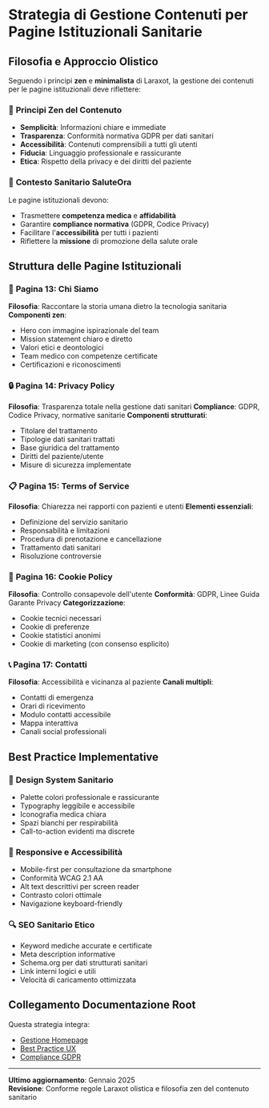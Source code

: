 # Strategia di Gestione Contenuti per Pagine Istituzionali Sanitarie

## Filosofia e Approccio Olistico

Seguendo i principi **zen** e **minimalista** di Laraxot, la gestione dei contenuti per le pagine istituzionali deve riflettere:

### 🧘 **Principi Zen del Contenuto**
- **Semplicità**: Informazioni chiare e immediate
- **Trasparenza**: Conformità normativa GDPR per dati sanitari  
- **Accessibilità**: Contenuti comprensibili a tutti gli utenti
- **Fiducia**: Linguaggio professionale e rassicurante
- **Etica**: Rispetto della privacy e dei diritti del paziente

### 🏥 **Contesto Sanitario SaluteOra**
Le pagine istituzionali devono:
- Trasmettere **competenza medica** e **affidabilità**
- Garantire **compliance normativa** (GDPR, Codice Privacy)
- Facilitare l'**accessibilità** per tutti i pazienti
- Riflettere la **missione** di promozione della salute orale

## Struttura delle Pagine Istituzionali

### 📄 **Pagina 13: Chi Siamo**
**Filosofia**: Raccontare la storia umana dietro la tecnologia sanitaria
**Componenti zen**:
- Hero con immagine ispirazionale del team
- Mission statement chiaro e diretto
- Valori etici e deontologici
- Team medico con competenze certificate
- Certificazioni e riconoscimenti

### 🔒 **Pagina 14: Privacy Policy**  
**Filosofia**: Trasparenza totale nella gestione dati sanitari
**Compliance**: GDPR, Codice Privacy, normative sanitarie
**Componenti strutturati**:
- Titolare del trattamento
- Tipologie dati sanitari trattati
- Base giuridica del trattamento
- Diritti del paziente/utente
- Misure di sicurezza implementate

### 📋 **Pagina 15: Terms of Service**
**Filosofia**: Chiarezza nei rapporti con pazienti e utenti
**Elementi essenziali**:
- Definizione del servizio sanitario
- Responsabilità e limitazioni
- Procedura di prenotazione e cancellazione
- Trattamento dati sanitari
- Risoluzione controversie

### 🍪 **Pagina 16: Cookie Policy**
**Filosofia**: Controllo consapevole dell'utente
**Conformità**: GDPR, Linee Guida Garante Privacy
**Categorizzazione**:
- Cookie tecnici necessari
- Cookie di preferenze
- Cookie statistici anonimi
- Cookie di marketing (con consenso esplicito)

### 📞 **Pagina 17: Contatti**
**Filosofia**: Accessibilità e vicinanza al paziente
**Canali multipli**:
- Contatti di emergenza
- Orari di ricevimento
- Modulo contatti accessibile
- Mappa interattiva
- Canali social professionali

## Best Practice Implementative

### 🎨 **Design System Sanitario**
- Palette colori professionale e rassicurante
- Typography leggibile e accessibile
- Iconografia medica chiara
- Spazi bianchi per respirabilità
- Call-to-action evidenti ma discrete

### 📱 **Responsive e Accessibilità**
- Mobile-first per consultazione da smartphone
- Conformità WCAG 2.1 AA
- Alt text descrittivi per screen reader
- Contrasto colori ottimale
- Navigazione keyboard-friendly

### 🔍 **SEO Sanitario Etico**
- Keyword mediche accurate e certificate
- Meta description informative
- Schema.org per dati strutturati sanitari
- Link interni logici e utili
- Velocità di caricamento ottimizzata

## Collegamento Documentazione Root

Questa strategia integra:
- [Gestione Homepage](/var/www/html/_bases/base_saluteora/project_docs/gestione-homepage.md)
- [Best Practice UX](/var/www/html/_bases/base_saluteora/project_docs/ux-design-principles.md)  
- [Compliance GDPR](/var/www/html/_bases/base_saluteora/project_docs/privacy-compliance.md)

---

**Ultimo aggiornamento**: Gennaio 2025  
**Revisione**: Conforme regole Laraxot olistica e filosofia zen del contenuto sanitario 
